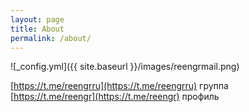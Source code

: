 ```yaml
---
layout: page
title: About
permalink: /about/
---
```


![_config.yml]({{ site.baseurl }}/images/reengrmail.png)

[https://t.me/reengrru](https://t.me/reengrru) группа  
[https://t.me/reengr](https://t.me/reengr) профиль
